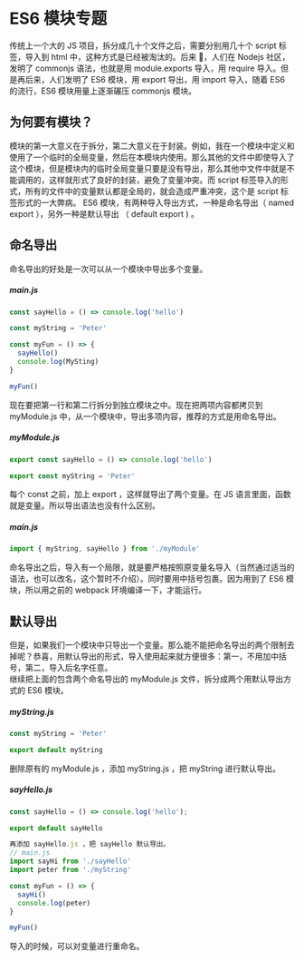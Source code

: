 # ES6 模块专题

传统上一个大的 JS 项目，拆分成几十个文件之后，需要分别用几十个 script 标签，导入到 html 中，这种方式是已经被淘汰的。后来 ，人们在 Nodejs 社区，发明了 commonjs 语法，也就是用 module.exports 导入，用 require 导入。但是再后来，人们发明了 ES6 模块，用 export 导出，用 import 导入，随着 ES6 的流行，ES6 模块用量上逐渐碾压 commonjs 模块。

## 为何要有模块？

模块的第一大意义在于拆分，第二大意义在于封装。例如，我在一个模块中定义和使用了一个临时的全局变量，然后在本模块内使用。那么其他的文件中即使导入了这个模块，但是模块内的临时全局变量只要是没有导出，那么其他中文件中就是不能调用的，这样就形式了良好的封装，避免了变量冲突。而 script 标签导入的形式，所有的文件中的变量默认都是全局的，就会造成严重冲突，这个是 script 标签形式的一大弊病。
ES6 模块，有两种导入导出方式，一种是命名导出（ named export ），另外一种是默认导出 （ default export ) 。

## 命名导出

命名导出的好处是一次可以从一个模块中导出多个变量。

##### main.js

```js
const sayHello = () => console.log('hello')

const myString = 'Peter'

const myFun = () => {
  sayHello()
  console.log(MySting)
}

myFun()
```

现在要把第一行和第二行拆分到独立模块之中。现在把两项内容都拷贝到 myModule.js 中，从一个模块中，导出多项内容，推荐的方式是用命名导出。

##### myModule.js

```js
export const sayHello = () => console.log('hello')

export const myString = 'Peter'
```

每个 const 之前，加上 export ，这样就导出了两个变量。在 JS 语言里面，函数就是变量。所以导出语法也没有什么区别。

##### main.js

```js
import { myString, sayHello } from './myModule'
```

命名导出之后，导入有一个局限，就是要严格按照原变量名导入（当然通过适当的语法，也可以改名，这个暂时不介绍）。同时要用中括号包裹。因为用到了 ES6 模块，所以用之前的 webpack 环境编译一下，才能运行。

## 默认导出

但是，如果我们一个模块中只导出一个变量。那么能不能把命名导出的两个限制去掉呢？恭喜，用默认导出的形式，导入使用起来就方便很多：第一，不用加中括号，第二，导入后名字任意。  
继续把上面的包含两个命名导出的 myModule.js 文件，拆分成两个用默认导出方式的 ES6 模块。

##### myString.js

```js
const myString = 'Peter'

export default myString
```

删除原有的 myModule.js ，添加 myString.js ，把 myString 进行默认导出。

##### sayHello.js

```js
const sayHello = () => console.log('hello');

export default sayHello

再添加 sayHello.js ，把 sayHello 默认导出。
// main.js
import sayHi from './sayHello'
import peter from './myString'

const myFun = () => {
  sayHi()
  console.log(peter)
}

myFun()
```

导入的时候，可以对变量进行重命名。
